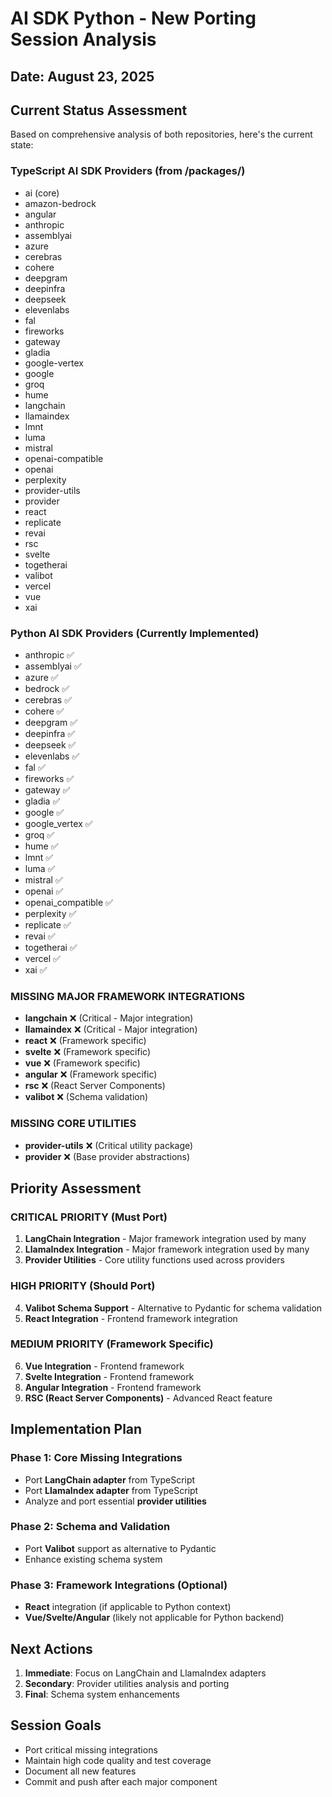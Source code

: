 # AI SDK Python - New Porting Session Analysis
## Date: August 23, 2025

## Current Status Assessment

Based on comprehensive analysis of both repositories, here's the current state:

### TypeScript AI SDK Providers (from /packages/)
- ai (core)
- amazon-bedrock
- angular
- anthropic
- assemblyai
- azure
- cerebras
- cohere
- deepgram
- deepinfra
- deepseek
- elevenlabs
- fal
- fireworks
- gateway
- gladia
- google-vertex
- google
- groq
- hume
- langchain
- llamaindex
- lmnt
- luma
- mistral
- openai-compatible
- openai
- perplexity
- provider-utils
- provider
- react
- replicate
- revai
- rsc
- svelte
- togetherai
- valibot
- vercel
- vue
- xai

### Python AI SDK Providers (Currently Implemented)
- anthropic ✅
- assemblyai ✅
- azure ✅
- bedrock ✅ 
- cerebras ✅
- cohere ✅
- deepgram ✅
- deepinfra ✅
- deepseek ✅
- elevenlabs ✅
- fal ✅
- fireworks ✅
- gateway ✅
- gladia ✅
- google ✅
- google_vertex ✅
- groq ✅
- hume ✅
- lmnt ✅
- luma ✅
- mistral ✅
- openai ✅
- openai_compatible ✅
- perplexity ✅
- replicate ✅
- revai ✅
- togetherai ✅
- vercel ✅
- xai ✅

### MISSING MAJOR FRAMEWORK INTEGRATIONS
- **langchain** ❌ (Critical - Major integration)
- **llamaindex** ❌ (Critical - Major integration)
- **react** ❌ (Framework specific)
- **svelte** ❌ (Framework specific)
- **vue** ❌ (Framework specific)
- **angular** ❌ (Framework specific)
- **rsc** ❌ (React Server Components)
- **valibot** ❌ (Schema validation)

### MISSING CORE UTILITIES
- **provider-utils** ❌ (Critical utility package)
- **provider** ❌ (Base provider abstractions)

## Priority Assessment

### CRITICAL PRIORITY (Must Port)
1. **LangChain Integration** - Major framework integration used by many
2. **LlamaIndex Integration** - Major framework integration used by many  
3. **Provider Utilities** - Core utility functions used across providers

### HIGH PRIORITY (Should Port)
4. **Valibot Schema Support** - Alternative to Pydantic for schema validation
5. **React Integration** - Frontend framework integration

### MEDIUM PRIORITY (Framework Specific)
6. **Vue Integration** - Frontend framework
7. **Svelte Integration** - Frontend framework
8. **Angular Integration** - Frontend framework
9. **RSC (React Server Components)** - Advanced React feature

## Implementation Plan

### Phase 1: Core Missing Integrations
- Port **LangChain adapter** from TypeScript
- Port **LlamaIndex adapter** from TypeScript
- Analyze and port essential **provider utilities**

### Phase 2: Schema and Validation
- Port **Valibot** support as alternative to Pydantic
- Enhance existing schema system

### Phase 3: Framework Integrations (Optional)
- **React** integration (if applicable to Python context)
- **Vue/Svelte/Angular** (likely not applicable for Python backend)

## Next Actions

1. **Immediate**: Focus on LangChain and LlamaIndex adapters
2. **Secondary**: Provider utilities analysis and porting
3. **Final**: Schema system enhancements

## Session Goals
- Port critical missing integrations
- Maintain high code quality and test coverage
- Document all new features
- Commit and push after each major component
